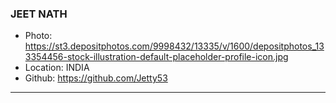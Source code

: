 ### JEET NATH
- Photo: https://st3.depositphotos.com/9998432/13335/v/1600/depositphotos_133354456-stock-illustration-default-placeholder-profile-icon.jpg
- Location: INDIA
- Github: https://github.com/Jetty53
***
